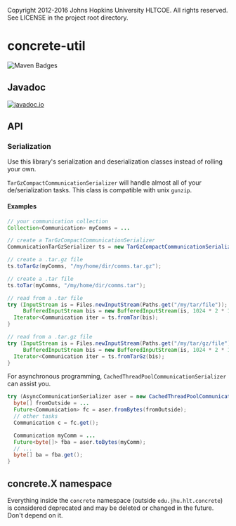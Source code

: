Copyright 2012-2016 Johns Hopkins University HLTCOE. All rights
reserved. See LICENSE in the project root directory.

concrete-util
========
![Maven Badges](https://maven-badges.herokuapp.com/maven-central/edu.jhu.hlt/concrete-util/badge.svg)

## Javadoc
[![javadoc.io](https://javadocio-badges.herokuapp.com/edu.jhu.hlt/concrete-util/badge.svg)](http://www.javadoc.io/doc/edu.jhu.hlt/concrete-util/)

API
------------

### Serialization ###
Use this library's serialization and deserialization classes instead of rolling your own.

`TarGzCompactCommunicationSerializer` will handle almost all of your de/serialization tasks.
This class is compatible with unix `gunzip`.

#### Examples ####
```java
// your communication collection
Collection<Communication> myComms = ...

// create a TarGzCompactCommunicationSerializer
CommunicationTarGzSerializer ts = new TarGzCompactCommunicationSerializer();

// create a .tar.gz file
ts.toTarGz(myComms, "/my/home/dir/comms.tar.gz");

// create a .tar file
ts.toTar(myComms, "/my/home/dir/comms.tar");

// read from a .tar file
try (InputStream is = Files.newInputStream(Paths.get("/my/tar/file"));
     BufferedInputStream bis = new BufferedInputStream(is, 1024 * 2 * 128)) {
  Iterator<Communication iter = ts.fromTar(bis);
}

// read from a .tar.gz file
try (InputStream is = Files.newInputStream(Paths.get("/my/tar/gz/file"));
     BufferedInputStream bis = new BufferedInputStream(is, 1024 * 2 * 128)) {
  Iterator<Communication iter = ts.fromTarGz(bis);
}
```

For asynchronous programming, `CachedThreadPoolCommunicationSerializer` can assist you.
```java
try (AsyncCommunicationSerializer aser = new CachedThreadPoolCommunicationSerializer();) {
  byte[] fromOutside = ...
  Future<Communication> fc = aser.fromBytes(fromOutside);
  // other tasks
  Communication c = fc.get();

  Communication myComm = ...
  Future<byte[]> fba = aser.toBytes(myComm);
  // ...
  byte[] ba = fba.get();
}
```

concrete.X namespace
------------------------------
Everything inside the `concrete` namespace (outside `edu.jhu.hlt.concrete`)
is considered deprecated and may be deleted or changed in the future. Don't depend on it.
